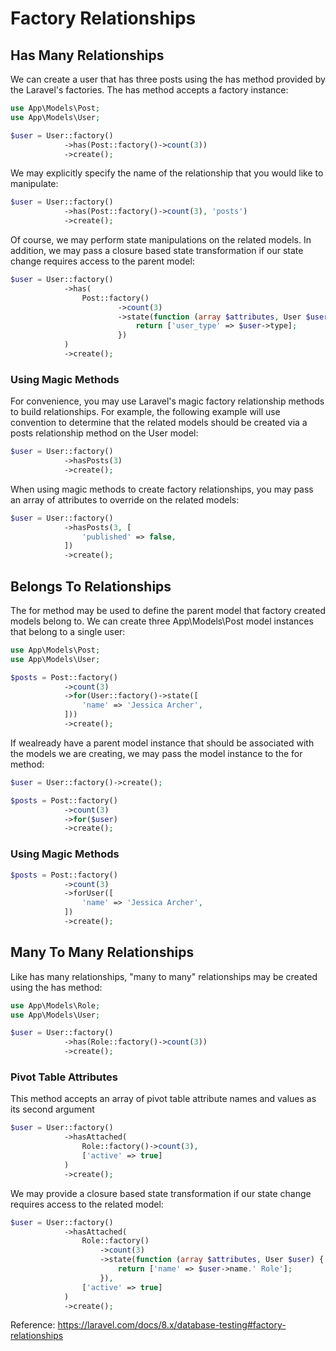 # Factory Relationships

## Has Many Relationships

 We can create a user that has three posts using the has method provided by the Laravel's factories. The has method accepts a factory instance:

```php
use App\Models\Post;
use App\Models\User;

$user = User::factory()
            ->has(Post::factory()->count(3))
            ->create();
```

We may explicitly specify the name of the relationship that you would like to manipulate:

```php
$user = User::factory()
            ->has(Post::factory()->count(3), 'posts')
            ->create();
```

Of course, we may perform state manipulations on the related models. In addition, we may pass a closure based state transformation if our state change requires access to the parent model:

```php
$user = User::factory()
            ->has(
                Post::factory()
                        ->count(3)
                        ->state(function (array $attributes, User $user) {
                            return ['user_type' => $user->type];
                        })
            )
            ->create();
```

### Using Magic Methods

For convenience, you may use Laravel's magic factory relationship methods to build relationships. For example, the following example will use convention to determine that the related models should be created via a posts relationship method on the User model:

```php
$user = User::factory()
            ->hasPosts(3)
            ->create();
```

When using magic methods to create factory relationships, you may pass an array of attributes to override on the related models:

```php
$user = User::factory()
            ->hasPosts(3, [
                'published' => false,
            ])
            ->create();
```

## Belongs To Relationships

The for method may be used to define the parent model that factory created models belong to. We can create three App\Models\Post model instances that belong to a single user:

```php
use App\Models\Post;
use App\Models\User;

$posts = Post::factory()
            ->count(3)
            ->for(User::factory()->state([
                'name' => 'Jessica Archer',
            ]))
            ->create();
```

If wealready have a parent model instance that should be associated with the models we are creating, we may pass the model instance to the for method:

```php
$user = User::factory()->create();

$posts = Post::factory()
            ->count(3)
            ->for($user)
            ->create();
```

### Using Magic Methods

```php
$posts = Post::factory()
            ->count(3)
            ->forUser([
                'name' => 'Jessica Archer',
            ])
            ->create();
```

## Many To Many Relationships

Like has many relationships, "many to many" relationships may be created using the has method:

```php
use App\Models\Role;
use App\Models\User;

$user = User::factory()
            ->has(Role::factory()->count(3))
            ->create();
```

### Pivot Table Attributes

This method accepts an array of pivot table attribute names and values as its second argument

```php
$user = User::factory()
            ->hasAttached(
                Role::factory()->count(3),
                ['active' => true]
            )
            ->create();
```

We may provide a closure based state transformation if our state change requires access to the related model:

```php
$user = User::factory()
            ->hasAttached(
                Role::factory()
                    ->count(3)
                    ->state(function (array $attributes, User $user) {
                        return ['name' => $user->name.' Role'];
                    }),
                ['active' => true]
            )
            ->create();
```

Reference: https://laravel.com/docs/8.x/database-testing#factory-relationships
